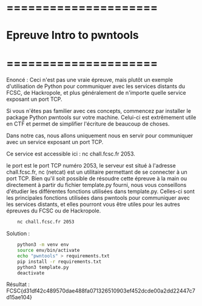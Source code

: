 # =====================
#  Epreuve Intro to pwntools
# =====================

Enoncé : Ceci n'est pas une vraie épreuve, mais plutôt un exemple d'utilisation de Python pour communiquer avec les services distants du FCSC, de Hackropole, et plus généralement de n'importe quelle service exposant un port TCP.

Si vous n'êtes pas familier avec ces concepts, commencez par installer le package Python pwntools sur votre machine. Celui-ci est extrêmement utile en CTF et permet de simplifier l'écriture de beaucoup de choses.

Dans notre cas, nous allons uniquement nous en servir pour communiquer avec un service exposant un port TCP.

Ce service est accessible ici : nc chall.fcsc.fr 2053.

le port est le port TCP numéro 2053,
le serveur est situé à l'adresse chall.fcsc.fr,
nc (netcat) est un utilitaire permettant de se connecter à un port TCP.
Bien qu'il soit possible de résoudre cette épreuve à la main ou directement à partir du fichier template.py fourni, nous vous conseillons d'étudier les différentes fonctions utilisées dans template.py. Celles-ci sont les principales fonctions utilisées dans pwntools pour communiquer avec les services distants, et elles pourront vous être utiles pour les autres épreuves du FCSC ou de Hackropole.

```bash
    nc chall.fcsc.fr 2053
```

Solution : 
```bash
    python3 -m venv env
    source env/bin/activate
    echo "pwntools" > requirements.txt
    pip install -r requirements.txt
    python3 template.py
    deactivate
```

Résultat : FCSC{d31df42c489570dae488fa071326510903ef452dcde00a2dd22447c7d15ae104}